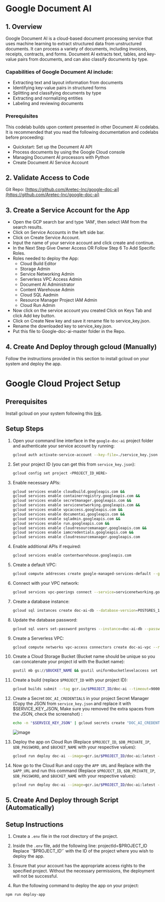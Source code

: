 # Google Document AI

## 1. Overview

Google Document AI is a cloud-based document processing service that uses machine learning to extract structured data from unstructured documents. It can process a variety of documents, including invoices, receipts, contracts, and forms. Document AI extracts text, tables, and key-value pairs from documents, and can also classify documents by type.

### Capabilities of Google Document AI include:

- Extracting text and layout information from documents
- Identifying key-value pairs in structured forms
- Splitting and classifying documents by type
- Extracting and normalizing entities
- Labeling and reviewing documents

### Prerequisites

This codelab builds upon content presented in other Document AI codelabs. It is recommended that you read the following documentation and codelabs before proceeding:

- Quickstart: Set up the Document AI API
- Process documents by using the Google Cloud console
- Managing Document AI processors with Python
- Create Document AI Service Account

## 2. Validate Access to Code

Git Repo: [https://github.com/Aretec-Inc/google-doc-ai](https://github.com/Aretec-Inc/google-doc-ai)

## 3. Create a Service Account for the App

- Open the GCP search bar and type 'IAM', then select IAM from the search results.
- Click on Service Accounts in the left side bar.
- Click on Create Service Account.
- Input the name of your service account and click create and continue.
- In the Next Step Give Owner Access OR Follow Step 6 To Add Specific Roles.
- Roles needed to deploy the App:
  - Cloud Build Editor
  - Storage Admin
  - Service Networking Admin
  - Serverless VPC Access Admin
  - Document AI Administrator
  - Content Warehouse Admin
  - Cloud SQL Aadmin
  - Resource Manager Project IAM Admin
  - Cloud Run Admin
- Now click on the service account you created Click on Keys Tab and click Add key button.
- Click on Create New key and save it rename file to service_key.json.
- Rename the downloaded key to service_key.json.
- Put this file to Google-doc-ai-master folder in the Repo.

## 4. Create And Deploy through gcloud (Manually)

Follow the instructions provided in this section to install gcloud on your system and deploy the app.

# Google Cloud Project Setup

## Prerequisites

Install gcloud on your system following this [link](https://cloud.google.com/sdk/docs/install).

## Setup Steps

1. Open your command line interface in the `google-doc-ai` project folder and authenticate your service account by running:

    ```bash
    gcloud auth activate-service-account --key-file=./service_key.json
    ```

2. Set your project ID (you can get this from `service_key.json`):

    ```bash
    gcloud config set project <PROJECT_ID_HERE>
    ```

3. Enable necessary APIs:

    ```bash
    gcloud services enable cloudbuild.googleapis.com && 
    gcloud services enable containerregistry.googleapis.com && 
    gcloud services enable secretmanager.googleapis.com && 
    gcloud services enable servicenetworking.googleapis.com && 
    gcloud services enable vpcaccess.googleapis.com && 
    gcloud services enable documentai.googleapis.com && 
    gcloud services enable sqladmin.googleapis.com && 
    gcloud services enable run.googleapis.com && 
    gcloud services enable cloudresourcemanager.googleapis.com &&
    gcloud services enable iamcredentials.googleapis.com &&
    gcloud services enable cloudresourcemanager.googleapis.com
    ```

4. Enable additional APIs if required:

    ```bash
    gcloud services enable contentwarehouse.googleapis.com
    ```

5. Create a default VPC:

    ```bash
    gcloud compute addresses create google-managed-services-default --global --prefix-length=16 --description="peering range for Google" --network=default --purpose=VPC_PEERING
    ```

6. Connect with your VPC network:

    ```bash
    gcloud services vpc-peerings connect --service=servicenetworking.googleapis.com --ranges=google-managed-services-default --network=default
    ```

7. Create a database instance:

    ```bash
    gcloud sql instances create doc-ai-db --database-version=POSTGRES_14 --cpu=1 --memory=3840MiB --storage-size=20480MiB --network=default --no-assign-ip --region=us-central1
    ```

8. Update the database password:

    ```bash
    gcloud sql users set-password postgres --instance=doc-ai-db --password=$DB_PASSWORD
    ```

9. Create a Serverless VPC:

    ```bash
    gcloud compute networks vpc-access connectors create doc-ai-vpc --region=us-central1 --network=default --range=10.8.0.0/28 --min-instances=2 --max-instances=10 --machine-type=e2-micro
    ```

10. Create a Cloud Storage Bucket (Bucket name should be unique so you can concatenate your project id with the Bucket name):

    ```bash
    gsutil mb gs://$BUCKET_NAME && gsutil uniformbucketlevelaccess set off gs://$BUCKET_NAME
    ```

11. Create a build (replace `$PROJECT_ID` with your project ID):

    ```bash
    gcloud builds submit --tag gcr.io/$PROJECT_ID/doc-ai --timeout=9000 --machine-type=n1-highcpu-32
    ```

12. Create a Secret `DOC_AI_CREDENTIALS` in your project Secret Manager (Copy the JSON from `service_key.json` and replace it with $SERVICE_KEY_JSON, Make sure you removed the extra spaces from the JSON, check the screenshot) :

    ```bash
    echo -n "$SERVICE_KEY_JSON" | gcloud secrets create "DOC_AI_CREDENTIALS" --data-file=- --replication-policy="automatic"
    ```
    ![image](https://github.com/Aretec-Inc/google-doc-ai/assets/69988975/55fd6658-ef74-42e0-a7ad-c7e3cbd03fc4)


13. Deploy the app on Cloud Run (Replace `$PROJECT_ID`, `$DB_PRIVATE_IP`, `$DB_PASSWORD`, and `$BUCKET_NAME` with your respective values):

    ```bash
    gcloud run deploy doc-ai --image=gcr.io/$PROJECT_ID/doc-ai:latest --memory=1Gi --set-env-vars "^@^DB_USER=postgres@DB_PASSWORD=$DB_PASSWORD@DB_HOST=DB_PRIVATE_IP@storage_bucket=$BUCKET_NAME" --set-secrets=DOC_AI_CREDENTIALS=DOC_AI_CREDENTIALS:latest --set-cloudsql-instances=$PROJECT_ID:us-central1 --vpc-connector=projects/$PROJECT_ID/locations/us-central1/connectors/doc-ai-vpc --allow-unauthenticated --region=us-central1

14. Now go to the Cloud Run and copy the `APP URL` and Replace with the `$APP_URL` and run this command (Replace `$PROJECT_ID`, `$DB_PRIVATE_IP`, `$DB_PASSWORD`, and `$BUCKET_NAME` with your respective values):

    ```bash
    gcloud run deploy doc-ai --image=gcr.io/$PROJECT_ID/doc-ai:latest --memory=1Gi --set-env-vars "^@^DB_USER=postgres@DB_PASSWORD=$DB_PASSWORD@DB_HOST=DB_PRIVATE_IP@storage_bucket=$BUCKET_NAME@ALLOWED_ORIGIN=$APP_URL" --set-secrets=DOC_AI_CREDENTIALS=DOC_AI_CREDENTIALS:latest --set-cloudsql-instances=$PROJECT_ID:us-central1 --vpc-connector=projects/$PROJECT_ID/locations/us-central1/connectors/doc-ai-vpc --allow-unauthenticated --region=us-central1 && gcloud run services update-traffic doc-ai --to-latest --region=us-central1

## 5. Create And Deploy through Script (Automatically)

## Setup Instructions


1. Create a `.env` file in the root directory of the project.

2. Inside the `.env` file, add the following line:
    projectId=$PROJECT_ID
    Replace `'$PROJECT_ID'` with the ID of the project where you wish to deploy the app.

3. Ensure that your account has the appropriate access rights to the specified project. Without the necessary permissions, the deployment will not be successful.

4. Run the following command to deploy the app on your project:

```bash
npm run deploy-app
